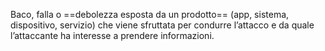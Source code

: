 Baco, falla o ==debolezza esposta da un prodotto== (app, sistema, dispositivo, servizio) che viene sfruttata per condurre l’attacco e da quale l’attaccante ha interesse a prendere informazioni.